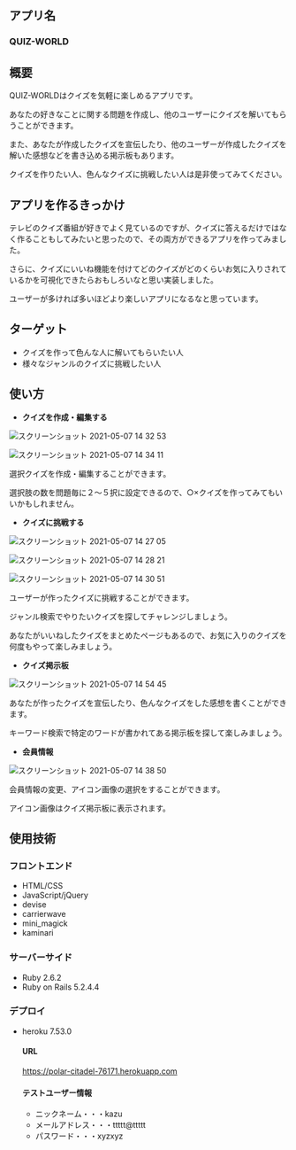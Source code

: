 ## アプリ名
### QUIZ-WORLD

## 概要
QUIZ-WORLDはクイズを気軽に楽しめるアプリです。

あなたの好きなことに関する問題を作成し、他のユーザーにクイズを解いてもらうことができます。

また、あなたが作成したクイズを宣伝したり、他のユーザーが作成したクイズを解いた感想などを書き込める掲示板もあります。

クイズを作りたい人、色んなクイズに挑戦したい人は是非使ってみてください。

## アプリを作るきっかけ
テレビのクイズ番組が好きでよく見ているのですが、クイズに答えるだけではなく作ることもしてみたいと思ったので、その両方ができるアプリを作ってみました。

さらに、クイズにいいね機能を付けてどのクイズがどのくらいお気に入りされているかを可視化できたらおもしろいなと思い実装しました。

ユーザーが多ければ多いほどより楽しいアプリになるなと思っています。

## ターゲット
- クイズを作って色んな人に解いてもらいたい人
- 様々なジャンルのクイズに挑戦したい人

## 使い方
- **クイズを作成・編集する**

![スクリーンショット 2021-05-07 14 32 53](https://user-images.githubusercontent.com/74053238/117404150-614ceb80-af44-11eb-8a26-79cd42d1e6cf.png)

![スクリーンショット 2021-05-07 14 34 11](https://user-images.githubusercontent.com/74053238/117404272-9a855b80-af44-11eb-9746-87e07a0fb001.png)

選択クイズを作成・編集することができます。

選択肢の数を問題毎に２〜５択に設定できるので、○×クイズを作ってみてもいいかもしれません。

- **クイズに挑戦する**

![スクリーンショット 2021-05-07 14 27 05](https://user-images.githubusercontent.com/74053238/117404334-bc7ede00-af44-11eb-90de-ab7ffd0cb7f3.png)

![スクリーンショット 2021-05-07 14 28 21](https://user-images.githubusercontent.com/74053238/117404406-db7d7000-af44-11eb-8b18-ef11605f2daf.png)

![スクリーンショット 2021-05-07 14 30 51](https://user-images.githubusercontent.com/74053238/117404496-fd76f280-af44-11eb-916b-25f8db638ca5.png)

ユーザーが作ったクイズに挑戦することができます。

ジャンル検索でやりたいクイズを探してチャレンジしましょう。

あなたがいいねしたクイズをまとめたページもあるので、お気に入りのクイズを何度もやって楽しみましょう。

- **クイズ掲示板**

![スクリーンショット 2021-05-07 14 54 45](https://user-images.githubusercontent.com/74053238/117404573-1e3f4800-af45-11eb-9ceb-57a7d2952586.png)

あなたが作ったクイズを宣伝したり、色んなクイズをした感想を書くことができます。

キーワード検索で特定のワードが書かれてある掲示板を探して楽しみましょう。

- **会員情報**

![スクリーンショット 2021-05-07 14 38 50](https://user-images.githubusercontent.com/74053238/117404633-3b741680-af45-11eb-836b-374625bc7450.png)

会員情報の変更、アイコン画像の選択をすることができます。

アイコン画像はクイズ掲示板に表示されます。

## 使用技術
### フロントエンド
- HTML/CSS
- JavaScript/jQuery
- devise
- carrierwave
- mini_magick
- kaminari

### サーバーサイド
- Ruby 2.6.2
- Ruby on Rails 5.2.4.4

### デプロイ
- heroku 7.53.0

  #### URL
  
  https://polar-citadel-76171.herokuapp.com

  #### テストユーザー情報
  - ニックネーム・・・kazu　
  - メールアドレス・・・ttttt@ttttt
  - パスワード・・・xyzxyz    
